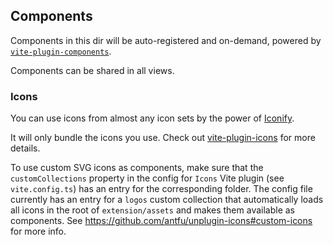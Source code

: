 ## Components

Components in this dir will be auto-registered and on-demand, powered by [`vite-plugin-components`](https://github.com/antfu/vite-plugin-components).

Components can be shared in all views.

### Icons

You can use icons from almost any icon sets by the power of [Iconify](https://iconify.design/).

It will only bundle the icons you use. Check out [vite-plugin-icons](https://github.com/antfu/vite-plugin-icons) for more details.

To use custom SVG icons as components, make sure that the `customCollections` property in the config for `Icons` Vite plugin (see `vite.config.ts`) has an entry for the corresponding folder. The config file currently has an entry for a `logos` custom collection that automatically loads all icons in the root of `extension/assets` and makes them available as components. See https://github.com/antfu/unplugin-icons#custom-icons for more info.
